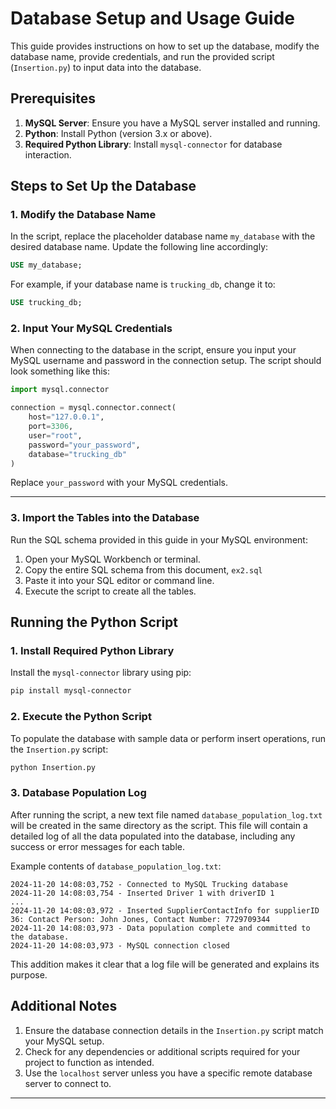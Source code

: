 # Database Setup and Usage Guide

This guide provides instructions on how to set up the database, modify the database name, provide credentials, and run the provided script (`Insertion.py`) to input data into the database.

## Prerequisites

1. **MySQL Server**: Ensure you have a MySQL server installed and running.
2. **Python**: Install Python (version 3.x or above).
3. **Required Python Library**: Install `mysql-connector` for database interaction.

## Steps to Set Up the Database

### 1. Modify the Database Name
In the script, replace the placeholder database name `my_database` with the desired database name. Update the following line accordingly:

```sql
USE my_database;
```

For example, if your database name is `trucking_db`, change it to:

```sql
USE trucking_db;
```

### 2. Input Your MySQL Credentials
When connecting to the database in the script, ensure you input your MySQL username and password in the connection setup. The script should look something like this:

```python
import mysql.connector

connection = mysql.connector.connect(
    host="127.0.0.1",
    port=3306,
    user="root",
    password="your_password",
    database="trucking_db"
)
```

Replace `your_password` with your MySQL credentials.

---

### 3. Import the Tables into the Database
Run the SQL schema provided in this guide in your MySQL environment:

1. Open your MySQL Workbench or terminal.
2. Copy the entire SQL schema from this document, `ex2.sql`
3. Paste it into your SQL editor or command line.
4. Execute the script to create all the tables.


## Running the Python Script

### 1. Install Required Python Library
Install the `mysql-connector` library using pip:

```bash
pip install mysql-connector
```

### 2. Execute the Python Script
To populate the database with sample data or perform insert operations, run the `Insertion.py` script:

```bash
python Insertion.py
```

### 3. Database Population Log
After running the script, a new text file named `database_population_log.txt` will be created in the same directory as the script. This file will contain a detailed log of all the data populated into the database, including any success or error messages for each table. 

Example contents of `database_population_log.txt`:

```
2024-11-20 14:08:03,752 - Connected to MySQL Trucking database
2024-11-20 14:08:03,754 - Inserted Driver 1 with driverID 1
...
2024-11-20 14:08:03,972 - Inserted SupplierContactInfo for supplierID 36: Contact Person: John Jones, Contact Number: 7729709344
2024-11-20 14:08:03,973 - Data population complete and committed to the database.
2024-11-20 14:08:03,973 - MySQL connection closed

```
This addition makes it clear that a log file will be generated and explains its purpose. 


## Additional Notes

1. Ensure the database connection details in the `Insertion.py` script match your MySQL setup.
2. Check for any dependencies or additional scripts required for your project to function as intended.
3. Use the `localhost` server unless you have a specific remote database server to connect to.

---
